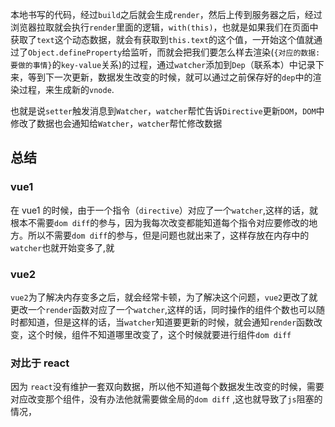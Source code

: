 本地书写的代码，经过`build`之后就会生成`render`，然后上传到服务器之后，经过浏览器拉取就会执行`render`里面的逻辑，`with(this)`，也就是如果我们在页面中获取了`text`这个动态数据，就会有获取到`this.text`的这个值，一开始这个值就通过了`Object.defineProperty`给监听，而就会把我们要怎么样去渲染(`{对应的数据:要做的事情}`的`key-value`关系)的过程，通过`watcher`添加到`Dep`（联系本）中记录下来，等到下一次更新，数据发生改变的时候，就可以通过之前保存好的`dep`中的渲染过程，来生成新的`vnode`.

也就是说`setter`触发消息到`Watcher`，`watcher`帮忙告诉`Directive`更新`DOM`，`DOM`中修改了数据也会通知给`Watcher`，`watcher`帮忙修改数据

## 总结

### vue1

在 vue1 的时候，由于一个指令（`directive`）对应了一个`watcher`,这样的话，就根本不需要`dom diff`的参与，因为我每次改变都能知道每个指令对应要修改的地方。所以不需要`dom diff`的参与，但是问题也就出来了，这样存放在内存中的`watcher`也就开始变多了,就

### vue2

`vue2`为了解决内存变多之后，就会经常卡顿，为了解决这个问题，`vue2`更改了就更改一个`render`函数对应了一个`watcher`,这样的话，同时操作的组件个数也可以随时都知道，但是这样的话，当`watcher`知道要更新的时候，就会通知`render`函数改变，这个时候，组件不知道哪里改变了，这个时候就要进行组件`dom diff`

### 对比于 react

因为 `react`没有维护一套双向数据，所以他不知道每个数据发生改变的时候，需要对应改变那个组件，没有办法他就需要做全局的`dom diff` ,这也就导致了`js`阻塞的情况，
